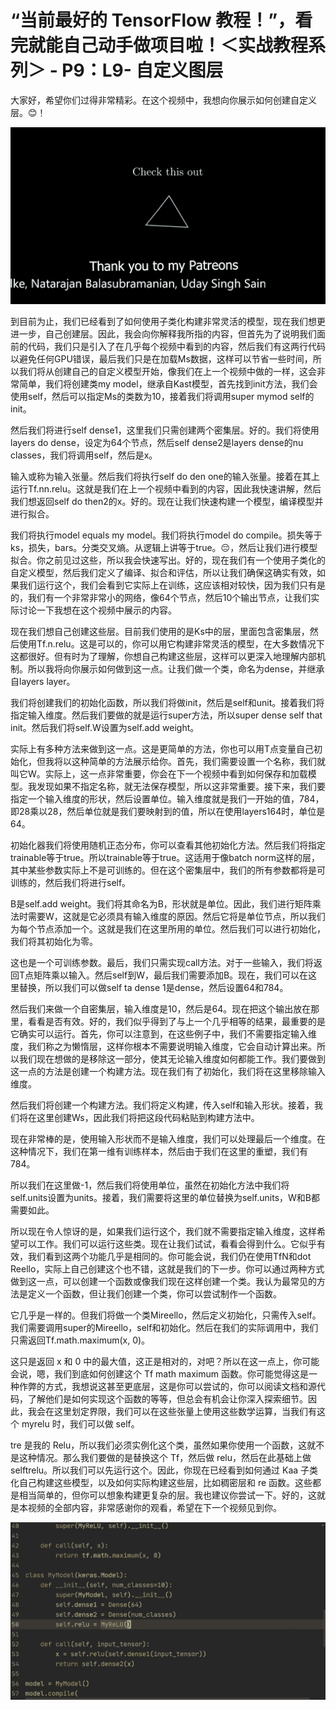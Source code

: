 # “当前最好的 TensorFlow 教程！”，看完就能自己动手做项目啦！＜实战教程系列＞ - P9：L9- 自定义图层 

大家好，希望你们过得非常精彩。在这个视频中，我想向你展示如何创建自定义层。😊！[](img/2b96deb5c7669b397136afafb6aca66a_1.png)

![](img/2b96deb5c7669b397136afafb6aca66a_2.png)

到目前为止，我们已经看到了如何使用子类化构建非常灵活的模型，现在我们想更进一步，自己创建层。因此，我会向你解释我所指的内容，但首先为了说明我们面前的代码，我们只是引入了在几乎每个视频中看到的内容，然后我们有这两行代码以避免任何GPU错误，最后我们只是在加载Ms数据，这样可以节省一些时间，所以我们将从创建自己的自定义模型开始，像我们在上一个视频中做的一样，这会非常简单，我们将创建类my model，继承自Kast模型，首先找到init方法，我们会使用self，然后可以指定Ms的类数为10，接着我们将调用super mymod self的init。

然后我们将进行self dense1，这里我们只需创建两个密集层。好的。我们将使用layers do dense，设定为64个节点，然后self dense2是layers dense的nu classes，我们将调用self，然后是x。

输入或称为输入张量。然后我们将执行self do den one的输入张量。接着在其上运行Tf.nn.relu。这就是我们在上一个视频中看到的内容，因此我快速讲解，然后我们想返回self do then2的x。好的。现在让我们快速构建一个模型，编译模型并进行拟合。

我们将执行model equals my model。我们将执行model do compile。损失等于ks，损失，bars。分类交叉熵。从逻辑上讲等于true。😔，然后让我们进行模型拟合。你之前见过这些，所以我会快速写出。好的，现在我们有一个使用子类化的自定义模型，然后我们定义了编译、拟合和评估，所以让我们确保这确实有效，如果我们运行这个，我们会看到它实际上在训练，这应该相对较快，因为我们只有是的，我们有一个非常非常小的网络，像64个节点，然后10个输出节点，让我们实际讨论一下我想在这个视频中展示的内容。

现在我们想自己创建这些层。目前我们使用的是Ks中的层，里面包含密集层，然后使用Tf.n.relu。这是可以的，你可以用它构建非常灵活的模型，在大多数情况下这都很好。但有时为了理解，你想自己构建这些层，这样可以更深入地理解内部机制。所以我将向你展示如何做到这一点。让我们做一个类，命名为dense，并继承自layers layer。

我们将创建我们的初始化函数，所以我们将做init，然后是self和unit。接着我们将指定输入维度。然后我们要做的就是运行super方法，所以super dense self that init。然后我们将self.W设置为self.add weight。

实际上有多种方法来做到这一点。这是更简单的方法，你也可以用T点变量自己初始化，但我将以这种简单的方法展示给你。首先，我们需要设置一个名称，我们就叫它W。实际上，这一点非常重要，你会在下一个视频中看到如何保存和加载模型。我发现如果不指定名称，就无法保存模型，所以这非常重要。接下来，我们要指定一个输入维度的形状，然后设置单位。输入维度就是我们一开始的值，784，即28乘以28，然后单位就是我们要映射到的值，所以在使用layers164时，单位是64。

初始化器我们将使用随机正态分布，你可以查看其他初始化方法。然后我们将指定trainable等于true。所以trainable等于true。这适用于像batch norm这样的层，其中某些参数实际上不是可训练的。但在这个密集层中，我们的所有参数都将是可训练的，然后我们将进行self。

B是self.add weight。我们将其命名为B，形状就是单位。因此，我们进行矩阵乘法时需要W，这就是它必须具有输入维度的原因。然后它将是单位节点，所以我们为每个节点添加一个。这就是我们在这里所用的单位。然后我们可以进行初始化，我们将其初始化为零。

这也是一个可训练参数。最后，我们只需实现call方法。对于一些输入，我们将返回T点矩阵乘以输入。然后self到W，最后我们需要添加B。现在，我们可以在这里替换，所以我们可以做self ta dense 1是dense，然后设置64和784。

然后我们来做一个自密集层，输入维度是10，然后是64。现在把这个输出放在那里，看看是否有效。好的，我们似乎得到了与上一个几乎相等的结果，最重要的是它确实可以运行。首先，你可以注意到，在这些例子中，我们不需要指定输入维度，我们称之为懒惰层，这样你根本不需要说明输入维度，它会自动计算出来。所以我们现在想做的是移除这一部分，使其无论输入维度如何都能工作。我们要做到这一点的方法是创建一个构建方法。现在我们有了初始化，我们将在这里移除输入维度。

然后我们将创建一个构建方法。我们将定义构建，传入self和输入形状。接着，我们将在这里创建Ws，因此我们将把这段代码粘贴到构建方法中。

现在非常棒的是，使用输入形状而不是输入维度，我们可以处理最后一个维度。在这种情况下，我们在第一维有训练样本，然后由于我们在这里的重塑，我们有784。

所以我们在这里做-1，然后我们将使用单位，虽然在初始化方法中我们将self.units设置为units。接着，我们需要将这里的单位替换为self.units，W和B都需要如此。

所以现在令人惊讶的是，如果我们运行这个，我们就不需要指定输入维度，这样希望可以工作。我们可以运行这些类。现在让我们试试，看看会得到什么。它似乎有效，我们看到这两个功能几乎是相同的。你可能会说，我们仍在使用TfN和dot Reello，实际上自己创建这个也不错，这就是我们的下一步。你可以通过两种方式做到这一点，可以创建一个函数或像我们现在这样创建一个类。我认为最常见的方法是定义一个函数，但让我们创建一个类，你可以尝试制作一个函数。

它几乎是一样的。但我们将做一个类Mireello，然后定义初始化，只需传入self。我们需要调用super的Mireello，self和初始化。然后在我们的实际调用中，我们只需返回Tf.math.maximum(x, 0)。

这只是返回 x 和 0 中的最大值，这正是相对的，对吧？所以在这一点上，你可能会说，嗯，我们到底如何创建这个 Tf math maximum 函数。你可能觉得这是一种作弊的方式，我想说这甚至更底层，这是你可以尝试的，你可以阅读文档和源代码，了解他们是如何实现这个函数的等等，但总会有机会让你深入探索细节。因此，我会在这里划定界限，我们可以在这些张量上使用这些数学运算，当我们有这个 myrelu 时，我们可以做 self。

tre 是我的 Relu，所以我们必须实例化这个类，虽然如果你使用一个函数，这就不是这种情况。那么我们要做的是替换这个 Tf，然后做 relu，然后在此基础上做 selftrelu。所以我们可以先运行这个。因此，你现在已经看到如何通过 Kaa 子类化自己构建这些模型，以及如何实际构建这些层，比如稠密层和 re 函数。这些都是相当简单的，但你可以想象构建更复杂的层。我也建议你尝试一下。好的，这就是本视频的全部内容，非常感谢你的观看，希望在下一个视频见到你。

![](img/2b96deb5c7669b397136afafb6aca66a_4.png)
